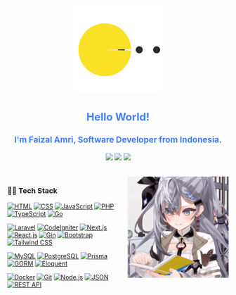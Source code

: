 <div style=" font-size: medium; color: #447ff7" align=center>

<img src="https://raw.githubusercontent.com/lazyaff/lazyaff/10e504804122d2e2f784d1c39cc2dee6feaa52ba/pacman.svg" width="200" height="200">

## Hello World!

### I'm Faizal Amri, Software Developer from Indonesia.

[![](https://img.shields.io/badge/Gmail-D14836?style=flat&logo=gmail&logoColor=white)](mailto:faizalamri15@gmail.com)
[![](https://img.shields.io/badge/LinkedIn-0077B5?style=flat&logo=linkedin&logoColor=white)](https://www.linkedin.com/in/faizal-amri-47a2541ba)
[![](https://img.shields.io/badge/Instagram-E4405F?style=flat&logo=instagram&logoColor=white)](https://www.instagram.com/faizamr_)

</div>

<br />

<img align="right" alt="GIF" src="https://raw.githubusercontent.com/lazyaff/lazyaff/master/zeta.gif" height="230"  />
  
### 👨‍💻 Tech Stack

[![HTML](https://img.shields.io/badge/-HTML-E34F26?style=flat&logo=html5&logoColor=white)](https://github.com/lazyaff)
[![CSS](https://img.shields.io/badge/-CSS-1572B6?style=flat&logo=css3&logoColor=white)](https://github.com/lazyaff)
[![JavaScript](https://img.shields.io/badge/-JavaScript-F7DF1E?style=flat&logo=javascript&logoColor=white)](https://github.com/lazyaff)
[![PHP](https://img.shields.io/badge/-PHP-777BB4?style=flat&logo=php&logoColor=white)](https://github.com/lazyaff)
[![TypeScript](https://img.shields.io/badge/-TypeScript-3178C6?style=flat&logo=typescript&logoColor=white)](https://github.com/lazyaff)
[![Go](https://img.shields.io/badge/-Go-00ADD8?style=flat&logo=go&logoColor=white)](https://github.com/lazyaff)

[![Laravel](https://img.shields.io/badge/-Laravel-FF2D20?style=flat&logo=laravel&logoColor=white)](https://github.com/lazyaff)
[![CodeIgniter](https://img.shields.io/badge/-CodeIgniter-EE4623?style=flat&logo=codeigniter&logoColor=white)](https://github.com/lazyaff)
[![Next.js](https://img.shields.io/badge/-Next.js-000000?style=flat&logo=next.js&logoColor=white)](https://github.com/lazyaff)
[![React.js](https://img.shields.io/badge/-React.js-61DAFB?style=flat&logo=react&logoColor=white)](https://github.com/lazyaff)
[![Gin](https://img.shields.io/badge/-Gin-00ACD7?style=flat&logo=go&logoColor=white)](https://github.com/lazyaff)
[![Bootstrap](https://img.shields.io/badge/-Bootstrap-563D7C?style=flat&logo=bootstrap&logoColor=white)](https://github.com/lazyaff)
[![Tailwind CSS](https://img.shields.io/badge/-Tailwind_CSS-38B2AC?style=flat&logo=tailwind-css&logoColor=white)](https://github.com/lazyaff)

[![MySQL](https://img.shields.io/badge/-MySQL-4479A1?style=flat&logo=mysql&logoColor=white)](https://github.com/lazyaff)
[![PostgreSQL](https://img.shields.io/badge/-PostgreSQL-336791?style=flat&logo=postgresql&logoColor=white)](https://github.com/lazyaff)
[![Prisma](https://img.shields.io/badge/-Prisma-2D3748?style=flat&logo=prisma&logoColor=white)](https://github.com/lazyaff)
[![GORM](https://img.shields.io/badge/-GORM-00ADD8?style=flat&logo=go&logoColor=white)](https://github.com/lazyaff)
[![Eloquent](https://img.shields.io/badge/-Eloquent-FF2D20?style=flat&logo=laravel&logoColor=white)](https://github.com/lazyaff)

[![Docker](https://img.shields.io/badge/-Docker-2496ED?style=flat&logo=docker&logoColor=white)](https://github.com/lazyaff)
[![Git](https://img.shields.io/badge/-Git-F05032?style=flat&logo=git&logoColor=white)](https://github.com/lazyaff)
[![Node.js](https://img.shields.io/badge/-Node.js-339933?style=flat&logo=node.js&logoColor=white)](https://github.com/lazyaff)
[![JSON](https://img.shields.io/badge/-JSON-000000?style=flat&logo=json&logoColor=white)](https://github.com/lazyaff)
[![REST API](https://img.shields.io/badge/-REST_API-009688?style=flat&logo=postman&logoColor=white)](https://github.com/lazyaff)
